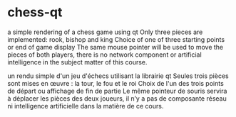 # chess-qt
a simple rendering of a chess game using qt
Only three pieces are implemented: rook, bishop and king
Choice of one of three starting points or end of game display
The same mouse pointer will be used to move the pieces of both players, there is no network component or artificial intelligence in the subject matter of this course.

un rendu simple d'un jeu d'échecs utilisant la librairie qt
Seules trois pièces sont mises en œuvre : la tour, le fou et le roi
Choix de l'un des trois points de départ ou affichage de fin de partie
Le même pointeur de souris servira à déplacer les pièces des deux joueurs, il n’y a pas de composante réseau ni intelligence artificielle dans la matière de ce cours.
